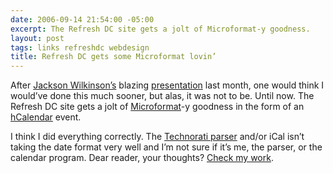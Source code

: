 ```yaml
---
date: 2006-09-14 21:54:00 -05:00
excerpt: The Refresh DC site gets a jolt of Microformat-y goodness.
layout: post
tags: links refreshdc webdesign
title: Refresh DC gets some Microformat lovin’
---
```


After [Jackson Wilkinson’s](http://www.jackwilkinson.com/) blazing [presentation](http://jounce.net/presentations/refreshMicroformats/) last month, one would think I would’ve done this much sooner, but alas, it was not to be. Until now. The Refresh DC site gets a jolt of [Microformat](http://www.microformats.org/)-y goodness in the form of an [hCalendar](http://microformats.org/wiki/hcalendar) event.

I think I did everything correctly. The [Technorati parser](http://technorati.com/events/http://refresh-dc.org/) and/or iCal isn’t taking the date format very well and I’m not sure if it’s me, the parser, or the calendar program. Dear reader, your thoughts? [Check my work](http://refresh-dc.org/).